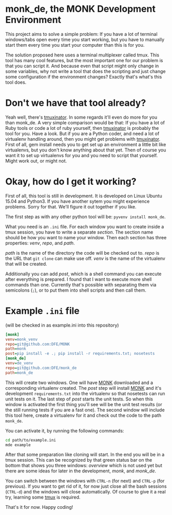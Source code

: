 # monk_de, the MONK Development Environment

This project aims to solve a simple problem: If you have a lot of terminal windows/tabs open every time you start working, but you have to manually start them every time you start your computer than this is for you.

The solution proposed here uses a terminal multiplexer called tmux. This tool has many cool features, but the most important one for our problem is that you can script it. And because even that script might only change in some variables, why not write a tool that does the scripting and just change some configuration if the environment changes? Exactly that's what's this tool does.

# Don't we have that tool already?

Yeah well, there's [tmuxinator](https://github.com/tmuxinator/tmuxinator). In some regards it'll even do more for you than monk_de. A very simple comparison would be that: If you have a lot of Ruby tools or code a lot of ruby yourself, then [tmuxinator](https://github.com/tmuxinator/tmuxinator) is probably the tool for you. Have a look. But if you are a Python coder, and need a lot of virtualenv handling around, then you might get problems with [tmuxinator](https://github.com/tmuxinator/tmuxinator). First of all, gem install needs you to get set up an environment a little bit like virtualenvs, but you don't know anything about that yet. Then of course you want it to set up virtualenvs for you and you need to script that yourself. Might work out, or might not.

# Okay, how do I get it working?

First of all, this tool is still in development. It is developed on Linux Ubuntu 15.04 and Python3. If you have another sytem you might experience problems. Sorry for that. We'll figure it out together if you like.

The first step as with any other python tool will be: `pyvenv install monk_de`.

What you need is an `.ini` file. For each window you want to create inside a tmux session, you have to write a separate *section*. The section name should be how you want to name your window. Then each section has three properties: *venv*, *repo*, and *path*.

*path* is the name of the directory the code will be checked out to. *repo* is the URL that `git clone` can make use off. *venv* is the name of the virtualenv that will be created.

Additionally you can add *post*, which is a shell command you can execute after everything is prepared. I found that I want to execute more shell commands than one. Currently that's possible with separating them via semicolons (`;`), or to put them into shell scripts and then call them.

# Example `.ini` file

(will be checked in as example.ini into this repository)

```ini
[monk]
venv=monk_venv
repo=git@github.com:DFE/MONK
path=monk
post=pip install -e .; pip install -r requirements.txt; nosetests
[monk_de]
venv=de_venv
repo=git@github.com:DFE/monk_de
path=monk_de
```

This will create two windows. One will have [MONK](/DFE/MONK) downloaded and a corresponding virtualenv created. The *post* step will install [MONK](/DFE/MONK) and it's development `requirements.txt` into the virtualenv so that nosetests can run unit tests on it. The last step of *post* starts the unit tests. So when this window is activated the first thing you'll see will be the unit test results (or the still running tests if you are a fast one). The second window will include this tool here, create a virtualenv for it and check out the code to the path `monk_de`.

You can activate it, by running the following commands:

```bash
cd path/to/example.ini
mde example
```

After that some preparation like cloning will start. In the end you will be in a tmux session. This can be recognized by that green status bar on the bottom that shows you three windows: *overview* which is not used yet but there are some ideas for later in the development, *monk*, and *monk_de*.

You can switch between the windows with `CTRL-n` (for next) and `CTRL-p` (for previous). If you want to get rid of it, for now just close all the bash sessions (`CTRL-d`) and the windows will close automatically. Of course to give it a real try, learning some [tmux](https://duckduckgo.com/?q=tmux+tutorial&t=canonical) is required.

That's it for now. Happy coding!
